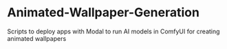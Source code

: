 # Animated-Wallpaper-Generation
Scripts to deploy apps with Modal to run AI models in ComfyUI for creating animated wallpapers
